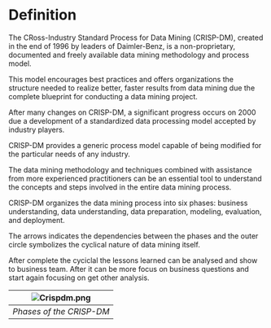 Definition
====================================

The CRoss-Industry Standard Process for Data Mining (CRISP-DM), created in the end of 1996 by leaders of Daimler-Benz, is a non-proprietary, documented and freely available data mining methodology and process model.

This model encourages best practices and offers organizations the structure needed to realize better, faster results from data mining due the complete blueprint for conducting a data mining project.

After many changes on CRISP-DM, a significant progress occurs on 2000 due a development of a standardized data processing model accepted by industry players.

CRISP-DM provides a generic process model capable of being modified for the particular needs of any industry.

The data mining methodology and techniques combined with assistance from more experienced practitioners can be an essential tool to understand the concepts and steps involved in the entire data mining process.

CRISP-DM organizes the data mining process into six phases: business understanding, data understanding, data preparation, modeling, evaluation, and deployment.

The arrows indicates the dependencies between the phases and the outer circle symbolizes the cyclical nature of data mining itself.

After complete the cyciclal the lessons learned can be analysed and show to business team. After it can be more focus on business questions and start again focusing on get other analysis.

| ![Crispdm.png](https://github.com/almirgouvea/The-Crisp-DM-Model/blob/main/images/Crispdm.png) | 
|:--:| 
| *Phases of the CRISP-DM* |
